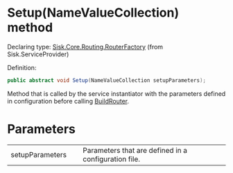 <!--

Copyrights 2023 Sisk Framework - CypherPotato
Published under MIT license

!!! DO NOT EDIT THIS FILE !!!
This file was generated by a tool in the Sisk package. To edit the information in this documentation,
edit the XML documentation present in the Sisk source code.

-->


# Setup(NameValueCollection) method

Declaring type: [Sisk.Core.Routing.RouterFactory](/spec/Sisk.Core.Routing.RouterFactory.md) (from Sisk.ServiceProvider)


Definition:

```cs
public abstract void Setup(NameValueCollection setupParameters);
```

Method that is called by the service instantiator with the parameters defined in configuration before calling <a href="/spec/Sisk.Core.Routing.RouterFactory.md">BuildRouter</a>.


# Parameters

<table>
    <tbody>
<tr>
    <td width="33%">setupParameters</td>
    <td>Parameters that are defined in a configuration file.</td>
</tr>
    </tbody>
</table>

